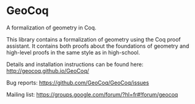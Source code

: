 # GeoCoq
A formalization of geometry in Coq.

This library contains a formalization of geometry using the Coq proof assistant. It contains both proofs about the foundations of geometry and high-level proofs in the same style as in high-school.

Details and installation instructions can be found here:
http://geocoq.github.io/GeoCoq/

Bug reports:
https://github.com/GeoCoq/GeoCoq/issues

Mailing list:
https://groups.google.com/forum/?hl=fr#!forum/geocoq
